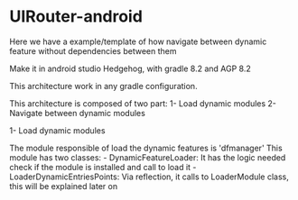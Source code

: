 # UIRouter-android

Here we have a example/template of how navigate between dynamic feature without dependencies between them


Make it in android studio Hedgehog, with gradle 8.2 and AGP 8.2

This architecture work in any gradle configuration.

This architecture is composed of two part:
1- Load dynamic modules
2- Navigate between dynamic modules

1- Load dynamic modules

The module responsible of load the dynamic features is 'dfmanager' 
    This module has two classes:
        - DynamicFeatureLoader: It has the logic needed check if the module is installed and call to load it
        - LoaderDynamicEntriesPoints: Via reflection, it calls to LoaderModule class, this will be explained later on

